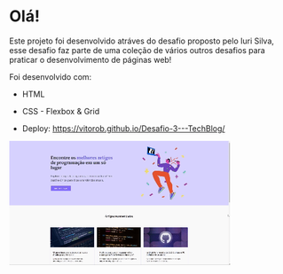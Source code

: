 # Olá!

Este projeto foi desenvolvido atráves do desafio proposto pelo Iuri Silva, esse desafio faz parte de uma coleção de vários outros desafios para praticar o desenvolvimento de páginas web!

Foi desenvolvido com:

- HTML
- CSS - Flexbox & Grid

- Deploy: https://vitorob.github.io/Desafio-3---TechBlog/

<img src="./image/tela.gif">
